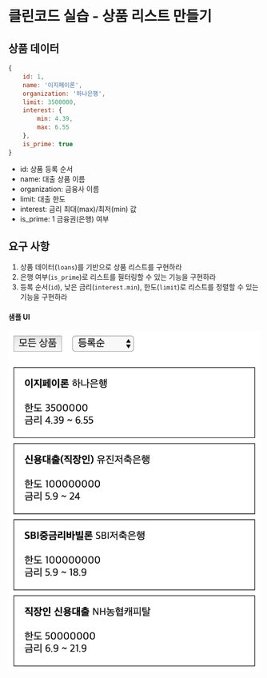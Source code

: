 # 클린코드 실습 - 상품 리스트 만들기

## 상품 데이터
```js
{
    id: 1,
    name: '이지페이론',
    organization: '하나은행',
    limit: 3500000,
    interest: {
        min: 4.39,
        max: 6.55
    },
    is_prime: true
}
```

- id: 상품 등록 순서
- name: 대출 상품 이름
- organization: 금융사 이름
- limit: 대출 한도
- interest: 금리 최대(max)/최저(min) 값
- is_prime: 1 금융권(은행) 여부


## 요구 사항
1. 상품 데이터(`loans`)를 기반으로 상품 리스트를 구현하라
2. 은행 여부(`is_prime`)로 리스트를 필터링할 수 있는 기능을 구현하라
3. 등록 순서(`id`), 낮은 금리(`interest.min`), 한도(`limit`)로 리스트를 정렬할 수 있는 기능을 구현하라

#### 샘플 UI
![image](src/img/ui.png)
